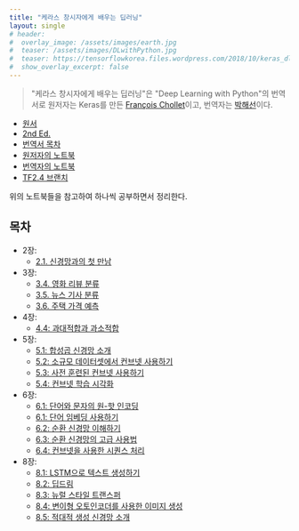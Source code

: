 ```yaml
---
title: "케라스 창시자에게 배우는 딥러닝"
layout: single
# header:
#  overlay_image: /assets/images/earth.jpg
#  teaser: /assets/images/DLwithPython.jpg
#  teaser: https://tensorflowkorea.files.wordpress.com/2018/10/keras_dl_b.jpg
#  show_overlay_excerpt: false
---
```


> "케라스 창시자에게 배우는 딥러닝"은 "Deep Learning with Python"의 번역서로 원저자는 Keras를 만든 [François Chollet](https://fchollet.com/)이고, 번역자는 [박해선](https://tensorflow.blog/)이다.

* [원서](https://drive.google.com/file/d/1IpNAhiNouifgKQrUpw5QXFYUIboFrSdx/view?usp=sharing)
* [2nd Ed.](https://livebook.manning.com/book/deep-learning-with-python-second-edition/)
* [번역서 목차](https://tensorflow.blog/%ec%bc%80%eb%9d%bc%ec%8a%a4-%eb%94%a5%eb%9f%ac%eb%8b%9d/)
* [원저자의 노트북](https://github.com/fchollet/deep-learning-with-python-notebooks)
* [번역자의 노트북](https://github.com/rickiepark/deep-learning-with-python-notebooks)
* [TF2.4 브랜치](https://github.com/rickiepark/deep-learning-with-python-notebooks/tree/tf2)

위의 노트북들을 참고하여 하나씩 공부하면서 정리한다.

## 목차

* 2장:
    * [2.1. 신경망과의 첫 만남](https://colab.research.google.com/drive/1RCjXoNExjMjIaCMtRu35Cwryq-vZJDNN?usp=sharing)
* 3장:
    * [3.4. 영화 리뷰 분류](https://colab.research.google.com/drive/1aPavnONxM04DsEvPi1abBDstCKEuOUQd)
    * [3.5. 뉴스 기사 분류](https://colab.research.google.com/drive/1Z8O3TvXtzN0PpsCJsP_sQOTHRxBR8LMh)
    * [3.6. 주택 가격 예측](https://colab.research.google.com/drive/1j4-7LyVfZBBZEJqEoXds-OLl214XlBtz)
* 4장:
    * [4.4: 과대적합과 과소적합](https://colab.research.google.com/drive/1xcWJKZxEA5tVpUonaKQpfht5Ny_3MCQ-)
* 5장:
    * [5.1: 합성곱 신경망 소개](https://colab.research.google.com/drive/1uFC_sKzCBe6xJUfDoKrSI2DG4TVChkyj)
    * [5.2: 소규모 데이터셋에서 컨브넷 사용하기](https://colab.research.google.com/drive/1dJEdJCjxTn9jkXk4oTWIF72V769vIlwp)
    * [5.3: 사전 훈련된 컨브넷 사용하기](https://colab.research.google.com/drive/1Ry2rB6IzCR8XWDms2yd60pO1aagEHXlP)
    * [5.4: 컨브넷 학습 시각화](https://colab.research.google.com/drive/16rgwHtdI47rQ-6zRiet_ovUy8VjdsKec)
* 6장:
    * [6.1: 단어와 문자의 원-핫 인코딩](https://colab.research.google.com/drive/1IzTGN5WGuE_VnlW1I6L2S32nqi8ExMcs)
    * [6.1: 단어 임베딩 사용하기](https://colab.research.google.com/drive/1-dYI5QEM4sjDeb_PY5DD0DfFrnaPLLM6)
    * [6.2: 순환 신경망 이해하기](https://colab.research.google.com/drive/1-dYI5QEM4sjDeb_PY5DD0DfFrnaPLLM6)
    * [6.3: 순환 신경망의 고급 사용법](https://colab.research.google.com/drive/1PLUAdFmgI105anO3JgnMpzPA2_lByQKB)
    * [6.4: 컨브넷을 사용한 시퀀스 처리](https://colab.research.google.com/drive/1MGcJRk2Inv1U2elYXYirFrgVGQnktsht)
* 8장:
    * [8.1: LSTM으로 텍스트 생성하기](https://colab.research.google.com/drive/1YZ3DnETX18st4OmzREIxcillk3gwerI5)
    * [8.2: 딥드림](https://colab.research.google.com/drive/1qhgojzfVGF5eyJJqIQRzIxW2HcY12RB7)
    * [8.3: 뉴럴 스타일 트랜스퍼](https://colab.research.google.com/drive/15j3dFV8N1s_r8K8mzYSlcBDXTGZAW85L)
    * [8.4: 변이형 오토인코더를 사용한 이미지 생성](https://colab.research.google.com/drive/18Z3TDDve1RW38_b8-4_NcFt6C87kXn7n)
    * [8.5: 적대적 생성 신경망 소개](https://colab.research.google.com/drive/1bSP3SsdgKjWW0TxcuLw3ddR8Mktce4g9)

[1]: http://faculty.neu.edu.cn/yury/AAI/Textbook/Deep%20Learning%20with%20Python.pdf
